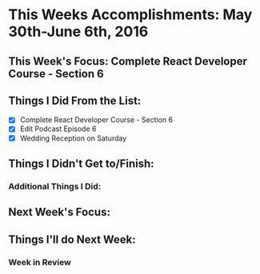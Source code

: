 # This Weeks Accomplishments: May 30th-June 6th, 2016

## This Week's Focus: Complete React Developer Course - Section 6

## Things I Did From the List:
- [x] Complete React Developer Course - Section 6
- [x] Edit Podcast Episode 6
- [x] Wedding Reception on Saturday

## Things I Didn't Get to/Finish:

### Additional Things I Did:

## Next Week's Focus:

## Things I'll do Next Week:

### Week in Review
